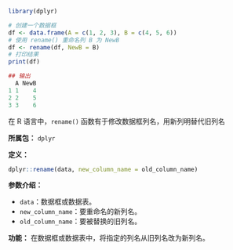 ```r
library(dplyr)

# 创建一个数据框
df <- data.frame(A = c(1, 2, 3), B = c(4, 5, 6))
# 使用 rename() 重命名列 B 为 NewB
df <- rename(df, NewB = B)
# 打印结果
print(df)

## 输出
  A NewB
1 1    4
2 2    5
3 3    6
```

在 R 语言中，`rename()` 函数有于修改数据框列名，用新列明替代旧列名

**所属包：** `dplyr`

**定义：**
```r
dplyr::rename(data, new_column_name = old_column_name)
```

**参数介绍：**
- `data`：数据框或数据表。
- `new_column_name`：要重命名的新列名。
- `old_column_name`：要被替换的旧列名。

**功能：**
在数据框或数据表中，将指定的列名从旧列名改为新列名。




